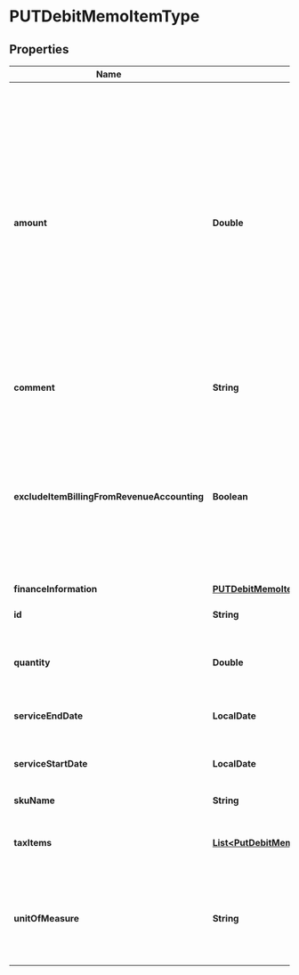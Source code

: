 

# PUTDebitMemoItemType


## Properties

| Name | Type | Description | Notes |
|------------ | ------------- | ------------- | -------------|
|**amount** | **Double** | The amount of the debit memo item. For tax-inclusive debit memo items, the amount indicates the debit memo item amount including tax. For tax-exclusive debit memo items, the amount indicates the debit memo item amount excluding tax.  |  [optional] |
|**comment** | **String** | Comments about the debit memo item.  |  [optional] |
|**excludeItemBillingFromRevenueAccounting** | **Boolean** | The flag to exclude the debit memo item from revenue accounting.  **Note**: This field is only available if you have the Billing - Revenue Integration feature enabled.              |  [optional] |
|**financeInformation** | [**PUTDebitMemoItemTypeAllOfFinanceInformation**](PUTDebitMemoItemTypeAllOfFinanceInformation.md) |  |  [optional] |
|**id** | **String** | The ID of the debit memo item.  |  |
|**quantity** | **Double** | The number of units for the debit memo item.  |  [optional] |
|**serviceEndDate** | **LocalDate** | The service end date of the debit memo item.  |  [optional] |
|**serviceStartDate** | **LocalDate** | The service start date of the debit memo item.   |  [optional] |
|**skuName** | **String** | The name of the SKU.  |  [optional] |
|**taxItems** | [**List&lt;PutDebitMemoTaxItemType&gt;**](PutDebitMemoTaxItemType.md) | Container for debit memo taxation items.  |  [optional] |
|**unitOfMeasure** | **String** | The definable unit that you measure when determining charges.  |  [optional] |



